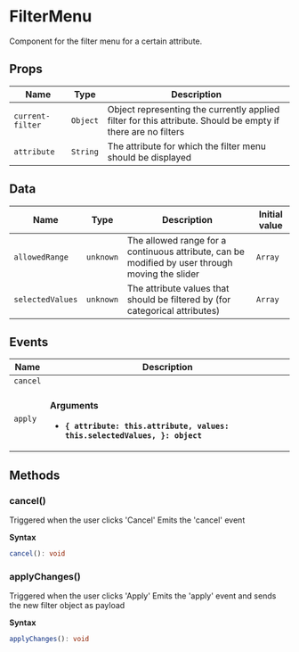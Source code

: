 # FilterMenu

Component for the filter menu for a certain attribute.

## Props

| Name             | Type     | Description                                                                                                  |
| ---------------- | -------- | ------------------------------------------------------------------------------------------------------------ |
| `current-filter` | `Object` | Object representing the currently applied filter for this attribute. Should be empty if there are no filters |
| `attribute`      | `String` | The attribute for which the filter menu should be displayed                                                  |

## Data

| Name             | Type      | Description                                                                                     | Initial value |
| ---------------- | --------- | ----------------------------------------------------------------------------------------------- | ------------- |
| `allowedRange`   | `unknown` | The allowed range for a continuous attribute, can be modified by user through moving the slider | `Array`       |
| `selectedValues` | `unknown` | The attribute values that should be filtered by (for categorical attributes)                    | `Array`       |

## Events

| Name     | Description                                                                                                        |
| -------- | ------------------------------------------------------------------------------------------------------------------ |
| `cancel` |                                                                                                                    |
| `apply`  | <br/>**Arguments**<br/><ul><li>**`{ attribute: this.attribute, values: this.selectedValues, }: object`**</li></ul> |

## Methods

### cancel()

Triggered when the user clicks 'Cancel'
Emits the 'cancel' event

**Syntax**

```typescript
cancel(): void
```

### applyChanges()

Triggered when the user clicks 'Apply'
Emits the 'apply' event and sends the new filter object as payload

**Syntax**

```typescript
applyChanges(): void
```

